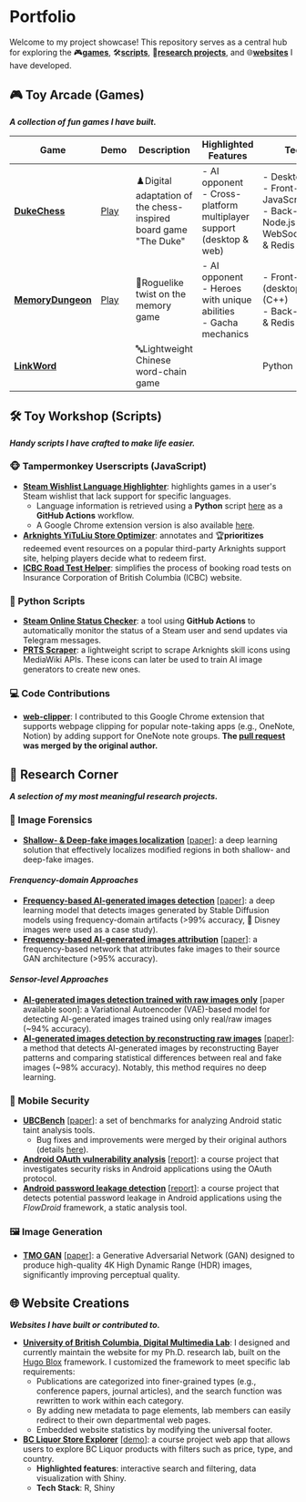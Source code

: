 # Portfolio
Welcome to my project showcase! This repository serves as a central hub for exploring the 🎮[**games**](#-toy-arcade-games), 🛠️[**scripts**](#%EF%B8%8F-toy-workshop-scripts), 🔬[**research projects**](#-research-corner), and 🌐[**websites**](#-website-creations) I have developed.

## 🎮 Toy Arcade (Games)

***A collection of fun games I have built.***

| Game | Demo | Description | Highlighted Features | Tech Stack |
| - | - | - | - | - |
| [**DukeChess**](https://github.com/zjbthomas/DukeChess) | [Play](https://dexaint.itch.io/dukechess)    | ♟️Digital adaptation of the chess-inspired board game "The Duke" | - AI opponent<br>- Cross-platform multiplayer support (desktop & web) | - Desktop: Godot <br>- Front-end: React & JavaScript<br>- Back-end: Java, Node.js & WebSocket/Socket.IO & Redis |
| [**MemoryDungeon**](https://github.com/zjbthomas/MemoryDungeon) | [Play](http://memorydungeon.junbinzhang.com) | 👾Roguelike twist on the memory game  | - AI opponent<br>- Heroes with unique abilities<br>- Gacha mechanics | - Front-end (desktop): Godot & Qt (C++)<br>- Back-end: Node.js & Redis |
| [**LinkWord**](https://github.com/zjbthomas/LinkWord) |  | 🔤Lightweight Chinese word-chain game |  | Python |

## 🛠️ Toy Workshop (Scripts)

***Handy scripts I have crafted to make life easier.***

### 🐵 Tampermonkey Userscripts (JavaScript) 
- [**Steam Wishlist Language Highlighter**](https://github.com/zjbthomas/Tampermonkey/tree/main/SteamLanguage): highlights games in a user's Steam wishlist that lack support for specific languages.
    - Language information is retrieved using a **Python** script [here](https://github.com/zjbthomas/SteamOnlineChecker/blob/main/steam_language.py) as a **GitHub Actions** workflow. 
    - A Google Chrome extension version is also available [here](https://github.com/zjbthomas/LanguageInfo).
- [**Arknights YiTuLiu Store Optimizer**](https://github.com/zjbthomas/Tampermonkey/blob/main/Arknights): annotates and 🏆**prioritizes** redeemed event resources on a popular third-party Arknights support site, helping players decide what to redeem first.
- [**ICBC Road Test Helper**](https://github.com/zjbthomas/Tampermonkey/tree/main/ICBC): simplifies the process of booking road tests on Insurance Corporation of British Columbia (ICBC) website.

### 🐍 Python Scripts 
- [**Steam Online Status Checker**](https://github.com/zjbthomas/SteamOnlineChecker): a tool using **GitHub Actions** to automatically monitor the status of a Steam user and send updates via Telegram messages.
- [**PRTS Scraper**](https://github.com/zjbthomas/PRTS-Scraper): a lightweight script to scrape Arknights skill icons using MediaWiki APIs. These icons can later be used to train AI image generators to create new ones.

### 💻 Code Contributions
- [**web-clipper**](https://github.com/zjbthomas/web-clipper): I contributed to this Google Chrome extension that supports webpage clipping for popular note-taking apps (e.g., OneNote, Notion) by adding support for OneNote note groups. **The [pull request](https://github.com/webclipper/web-clipper/pull/950) was merged by the original author.**

## 🔬 Research Corner

***A selection of my most meaningful research projects.***

### 🤖 Image Forensics
- [**Shallow- & Deep-fake images localization**](https://github.com/zjbthomas/ShallowDeepFakesLocalization) [[paper](https://ieeexplore.ieee.org/document/10074246)]: a deep learning solution that effectively localizes modified regions in both shallow- and deep-fake images.

#### *Frenquency-domain Approaches*
- [**Frequency-based AI-generated images detection**](https://github.com/zjbthomas/FreqAIDetector) [[paper](https://ieeexplore.ieee.org/abstract/document/10221905)]: a deep learning model that detects images generated by Stable Diffusion models using frequency-domain artifacts (>99% accuracy, 🏰 Disney images were used as a case study).
- [**Frequency-based AI-generated images attribution**](https://github.com/zjbthomas/FreqGANAttribution) [[paper](https://ieeexplore.ieee.org/abstract/document/10855423)]: a frequency-based network that attributes fake images to their source GAN architecture (>95% accuracy).

#### *Sensor-level Approaches*

- [**AI-generated images detection trained with raw images only**](https://github.com/zjbthomas/BayerRealOnlyDetector) [paper available soon]: a Variational Autoencoder (VAE)-based model for detecting AI-generated images trained using only real/raw images (~94% accuracy).
- [**AI-generated images detection by reconstructing raw images**](https://github.com/zjbthomas/BayerRecDetetor) [[paper](https://link.springer.com/chapter/10.1007/978-3-031-94962-3_2)]: a method that detects AI-generated images by reconstructing Bayer patterns and comparing statistical differences between real and fake images (~98% accuracy). Notably, this method requires no deep learning.

### 📱 Mobile Security
- [**UBCBench**](https://github.com/LinaQiu/UBCBench) [[paper](https://www.computer.org/csdl/journal/ts/2022/10/09529015/1wB2FS12ld6)]: a set of benchmarks for analyzing Android static taint analysis tools.
    - Bug fixes and improvements were merged by their original authors (details [here](https://resess.github.io/artifacts/StaticTaint/ubcbench/#fixed-bugs)).
- [**Android OAuth vulnerability analysis**](https://github.com/zjbthomas/OAuthUsage) [[report](https://github.com/zjbthomas/OAuthUsage/blob/main/report.pdf)]: a course project that investigates security risks in Android applications using the OAuth protocol.
- [**Android password leakage detection**](https://github.com/zjbthomas/EECE512) [[report](https://github.com/zjbthomas/EECE512/blob/master/report.pdf)]: a course project that detects potential password leakage in Android applications using the *FlowDroid* framework, a static analysis tool.

### 🖼️ Image Generation
- [**TMO GAN**](https://github.com/zjbthomas/TMO-GAN) [[paper](https://ieeexplore.ieee.org/abstract/document/10074176)]: a Generative Adversarial Network (GAN) designed to produce high-quality 4K High Dynamic Range (HDR) images, significantly improving perceptual quality.

## 🌐 Website Creations

***Websites I have built or contributed to.***

- [**University of British Columbia, Digital Multimedia Lab**](https://dml.ece.ubc.ca/): I designed and currently maintain the website for my Ph.D. research lab, built on the [Hugo Blox](https://hugoblox.com/) framework. I customized the framework to meet specific lab requirements:
    - Publications are categorized into finer-grained types (e.g., conference papers, journal articles), and the search function was rewritten to work within each category.
    - By adding new metadata to page elements, lab members can easily redirect to their own departmental web pages.
    - Embedded website statistics by modifying the universal footer.
- [**BC Liquor Store Explorer**](https://github.com/STAT545-UBC-hw-2018-19/hw08-zjbthomas) [[demo](https://junbinzhang.shinyapps.io/junbinzhang-bcl/)]: a course project web app that allows users to explore BC Liquor products with filters such as price, type, and country.
    - **Highlighted features**: interactive search and filtering, data visualization with Shiny.
    - **Tech Stack**: R, Shiny